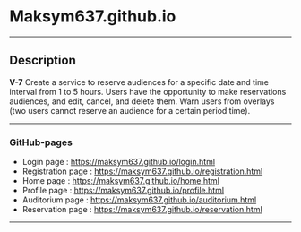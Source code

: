 # Maksym637.github.io
- - -
## Description
**V-7**
Create a service to reserve audiences for a specific date and time interval from 1 to 5 hours. 
Users have the opportunity to make reservations audiences, and edit, cancel, and delete them. Warn users
from overlays (two users cannot reserve an audience for a certain period time).
- - - 
### GitHub-pages
* Login page : https://maksym637.github.io/login.html
* Registration page : https://maksym637.github.io/registration.html
* Home page : https://maksym637.github.io/home.html
* Profile page : https://maksym637.github.io/profile.html
* Auditorium page : https://maksym637.github.io/auditorium.html
* Reservation page : https://maksym637.github.io/reservation.html
- - -